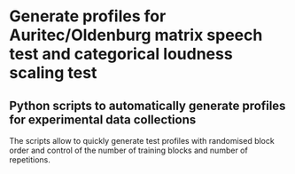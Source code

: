 # Generate profiles for Auritec/Oldenburg matrix speech test and categorical loudness scaling test
## Python scripts to automatically generate profiles for experimental data collections
The scripts allow to quickly generate test profiles with randomised block order and control of the number of training blocks and number of repetitions.

